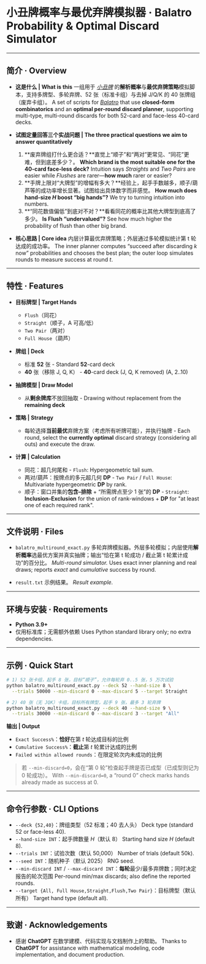 # 小丑牌概率与最优弃牌模拟器 · Balatro Probability & Optimal Discard Simulator

---

## 简介 · Overview

* **这是什么 | What is this**
  一组用于 *[小丑牌](https://baike.baidu.com/item/%E5%B0%8F%E4%B8%91%E7%89%8C/65126743)* 的**解析概率**与**最优弃牌策略**模拟脚本，支持多牌型、多轮弃牌、52 张（标准卡组）与去掉 J/Q/K 的 40 张牌组（废弃卡组）。
  A set of scripts for *[Balatro](https://en.wikipedia.org/wiki/Balatro)* that use **closed-form combinatorics** and an **optimal per-round discard planner**, supporting multi-type, multi-round discards for both 52-card and face-less 40-card decks.

* **试图定量回答三个实战问题 | The three practical questions we aim to answer quantitatively**

  1. **废弃牌组打什么更合适？**直觉上“顺子”和“两对”更常见、“同花”更难，但到底差多少？。
     **Which brand is the most suitable one for the 40-card face-less deck?** Intuition says *Straights* and *Two Pairs* are easier while *Flushes* are rarer—**how much** rarer or easier?
  2. **手牌上限对“大牌型”的增幅有多大？**经验上，起手手数越多，顺子/葫芦等的成功率增长显著。试图给出具体数字而非感觉。
     **How much does hand-size $H$ boost “big hands”?** We try to turning intuition into numbers.
  3. **“同花数值偏低”到底对不对？**看看同花的概率比其他大牌型到底高了多少。
     **Is Flush “undervalued”?** See how much higher the probability of flush than other big brand.

* **核心思路 | Core idea**
  内层计算最优弃牌策略；外层通过多轮模拟统计第 t 轮达成的成功率。
  The inner planner computes “succeed after discarding $k$ now” probabilities and chooses the best plan; the outer loop simulates rounds to measure success at round *t*.

---

## 特性 · Features

* **目标牌型 | Target Hands**

  * `Flush`（同花）
  * `Straight`（顺子，A 可高/低）
  * `Two Pair`（两对）
  * `Full House`（葫芦）
* **牌组 | Deck**

  * 标准 **52** 张 - Standard **52**-card deck
  * **40** 张（移除 J, Q, K） - **40**-card deck (J, Q, K removed) (A, 2..10)
* **抽牌模型 | Draw Model**

  * 从**剩余牌库**不放回抽取 - Drawing without replacement from the **remaining deck**
* **策略 | Strategy**

  * 每轮选择**当前最优**弃牌方案（考虑所有听牌可能），并执行抽牌 - Each round, select the **currently optimal** discard strategy (considering all outs) and execute the draw.
* **计算 | Calculation**

  * 同花：超几何尾和 - `Flush`: Hypergeometric tail sum.
  * 两对/葫芦：按牌点的多元超几何 **DP** - `Two Pair` / `Full House`: Multivariate hypergeometric **DP** by rank.
  * 顺子：窗口并集的**包含–排除** + “所需牌点至少 1 张”的 **DP** - `Straight`: **Inclusion-Exclusion** for the union of rank-windows + **DP** for "at least one of each required rank".

---

## 文件说明 · Files

* `balatro_multiround_exact.py`
  多轮弃牌模拟器。外层多轮模拟；内层使用**解析概率**选最优方案并真实抽牌；输出“恰在第 t 轮成功 / 截止第 t 轮累计成功”的百分比。
  *Multi-round simulator.* Uses exact inner planning and real draws; reports *exact* and *cumulative* success by round.

* `result.txt`
  示例结果。
  *Result example.*

---

## 环境与安装 · Requirements

* **Python 3.9+**
* 仅用标准库；无需额外依赖
  Uses Python standard library only; no extra dependencies.

---

## 示例 · Quick Start

```bash
# 1) 52 张卡组，起手 8 张，目标“顺子”，允许每轮弃 0..5 张，5 万次试验
python balatro_multiround_exact.py --deck 52 --hand-size 8 \
  --trials 50000 --min-discard 0 --max-discard 5 --target Straight

# 2) 40 张（无 JQK）卡组，目标所有牌型，起手 9 张，最多 3 轮弃牌
python balatro_multiround_exact.py --deck 40 --hand-size 9 \
  --trials 30000 --min-discard 0 --max-discard 3 --target "All"
```

**输出 | Output**

* `Exact Success%`：**恰好**在第 *t* 轮达成目标的比例
* `Cumulative Success%`：**截止**第 *t* 轮累计达成的比例
* `Failed within allowed rounds`：在限定轮次内未成功的比例

> 若 `--min-discard=0`，会在“第 0 轮”检查起手牌是否已成型（已成型则记为 0 轮成功）。
> With `--min-discard=0`, a “round 0” check marks hands already made as success at 0.

---

## 命令行参数 · CLI Options

* `--deck {52,40}`：牌组类型（52 标准；40 去人头）
  Deck type (standard 52 or face-less 40).
* `--hand-size INT`：起手牌数量 $H$（默认 8）
  Starting hand size $H$ (default 8).
* `--trials INT`：试验次数（默认 50,000）
  Number of trials (default 50k).
* `--seed INT`：随机种子（默认 2025）
  RNG seed.
* `--min-discard INT` / `--max-discard INT`：**每轮**最少/最多弃牌数；同时决定报告的轮次范围
  Per-round min/max discards; also define the reported rounds.
* `--target {All, Full House,Straight,Flush,Two Pair}`：目标牌型（默认所有）
  Target hand type (default all).

---

## 致谢 · Acknowledgements

* 感谢 **ChatGPT** 在数学建模、代码实现与文档制作上的帮助。
  Thanks to **ChatGPT** for assistance with mathematical modeling, code implementation, and document production.
